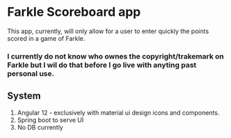 # Farkle Scoreboard app

This app, currently, will only allow for a user to enter quickly the points scored in a game of Farkle.
### I currently do not know who ownes the copyright/trakemark on Farkle but I wil do that before I go live with anyting past personal use.

## System
1. Angular 12 - exclusively with material ui design icons and components.
2. Spring boot to serve UI
3. No DB currently 